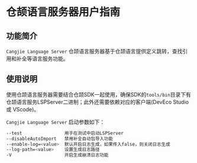 # 仓颉语言服务器用户指南

## 功能简介

`Cangjie Language Server` 仓颉语言服务器基于仓颉语言提供定义跳转，查找引用和补全等语言服务功能。

## 使用说明

使用仓颉语言服务器需要结合仓颉SDK一起使用，确保SDK的`tools/bin`目录下有仓颉语言服务LSPServer二进制；此外还需要依赖对应的客户端(DevEco Studio 或 VScode)。

`Cangjie Language Server` 启动参数如下：

```bash
--test                用于在测试中启动LSPServer
--disableAutoImport   禁用补全自动包导入功能
--enable-log=<value>  默认开启日志生成，如果传入false，则关闭日志生成
--log-path=<value>    设置生成日志路径
-V                    开启生成崩溃日志功能
```
